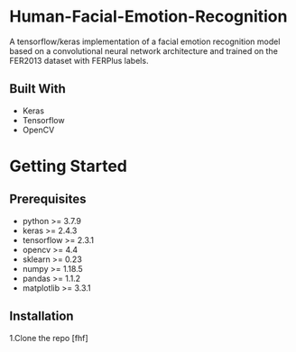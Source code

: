 # Human-Facial-Emotion-Recognition
A tensorflow/keras implementation of a facial emotion recognition model based on a convolutional neural network architecture and trained on the FER2013 dataset with FERPlus labels.
## Built With
* Keras
* Tensorflow
* OpenCV

# Getting Started
## Prerequisites
* python >= 3.7.9
* keras >= 2.4.3
* tensorflow >= 2.3.1
* opencv >= 4.4
* sklearn >= 0.23
* numpy >= 1.18.5
* pandas >= 1.1.2
* matplotlib >= 3.3.1
## Installation
 1.Clone the repo
 [fhf]

